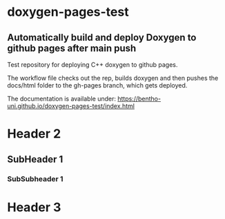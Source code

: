 # doxygen-pages-test
## Automatically build and deploy Doxygen to github pages after main push
Test repository for deploying C++ doxygen to github pages.

The workflow file checks out the rep, builds doxygen and then pushes the
docs/html folder to the gh-pages branch, which gets deployed.

The documentation is available under:
https://bentho-uni.github.io/doxygen-pages-test/index.html

# Header 2
## SubHeader 1
### SubSubheader 1

# Header 3
